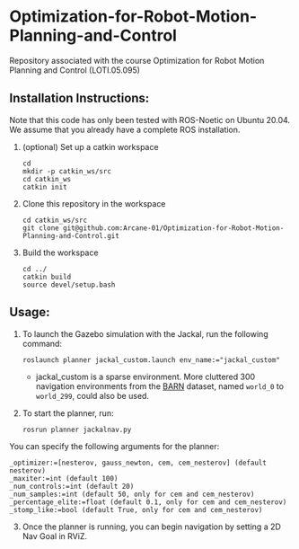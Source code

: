 # Optimization-for-Robot-Motion-Planning-and-Control
Repository associated with the course Optimization for Robot Motion Planning and Control (LOTI.05.095)

## Installation Instructions:

Note that this code has only been tested with ROS-Noetic on Ubuntu 20.04. We assume that you already have a complete ROS installation.

1. (optional) Set up a catkin workspace

	```
	cd
	mkdir -p catkin_ws/src
	cd catkin_ws
	catkin init
	```

2. Clone this repository in the workspace 

	```
	cd catkin_ws/src
	git clone git@github.com:Arcane-01/Optimization-for-Robot-Motion-Planning-and-Control.git
	```

3. Build the workspace

	```
	cd ../
	catkin build
	source devel/setup.bash
	```
## Usage: 

1. To launch the Gazebo simulation with the Jackal, run the following command:

	```
	roslaunch planner jackal_custom.launch env_name:="jackal_custom"
	```
	* jackal_custom is a sparse environment. More cluttered 300 navigation environments from the [BARN](https://cs.gmu.edu/~xiao/Research/BARN/BARN.html) dataset, named `world_0` to `world_299`, could also be used.

2. To start the planner, run:
	```
	rosrun planner jackalnav.py
	```

You can specify the following arguments for the planner:

	_optimizer:=[nesterov, gauss_newton, cem, cem_nesterov] (default nesterov)
	_maxiter:=int (default 100)
	_num_controls:=int (default 20)
	_num_samples:=int (default 50, only for cem and cem_nesterov)
	_percentage_elite:=float (default 0.1, only for cem and cem_nesterov)
	_stomp_like:=bool (default True, only for cem and cem_nesterov)
	
3. Once the planner is running, you can begin navigation by setting a 2D Nav Goal in RViZ.